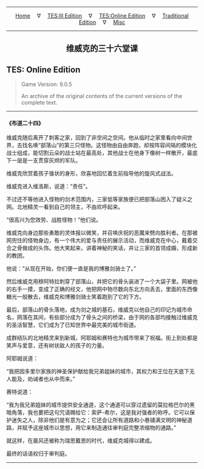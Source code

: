 
---

<!-- Jekyll Page Links -->

<center>
<a href="../../../../index.html">Home</a>
&emsp;&nabla;&emsp;
<a href="../../../index-tes3.html">TES:III Edition</a>
&emsp;&nabla;&emsp;
<a href="../../../index-teso.html">TES:Online Edition</a>
&emsp;&nabla;&emsp;
<a href="../../../index-traditional.html">Traditional Edition</a>
&emsp;&nabla;&emsp;
<a href="../../../index-misc.html">Misc</a>
</center>

<!-- Markdown Body Below: -->

---

<center>
<h2><span style="font-family:Georgia">维威克的三十六堂课</span></h2>
</center>

## TES: Online Edition

> Game Version: 9.0.5
>
> An archive of the original contents of the current versions of the complete text.

---

#### 《布道二十四》

维威克随后离开了刺客之家，回到了非空间之空间。他从临时之家里看向中间世界，去找名唤“部落山”的第三只怪物。这怪物由自由奔跑，却按阵容间隔的模块化战士组成，能切割云朵的战士站在最高处，其他战士在他身下像树一样散开，最底下一层是一支贯穿灰烬的军队。

维威克欣赏着孩子锥状的身形，欣喜地回忆着生前指导他的旋风式战法。

维威克进入维洛斯，说道：“责任”。

不过还不等他进入怪物的剑术范围内，三家低等家族便已把部落山困入了疑义之网。北地精灵一看到自己的领主，不由欢呼起来。

“很高兴为您效劳、战胜怪物！”他们说。

维威克向身边那些勇敢的灵体报以微笑，并召唤庆祝的恶魔来劈向胜利者。在那被网兜住的怪物身边，有一个伟大的爱与责任的展示活动，而维威克在中心，戴着交合之骨做成的头饰。他大笑起来，讲着神秘的笑话，并让三家的首领成婚，形成新的教团。

他说：“从现在开始，你们便一直是我的博雅剑骑士了。”

然后维威克用穆阿特拉刺穿了部落山，并把它的骨头装进了一个大袋子里。网被他的右手一摸，变成了正确的经文，他把网中物尽数向东北方向丢去，里面的东西像糖光一般散去，维威克和博雅剑骑士笑着跑到了它的下方。

最后，部落山的骨头落地，成为剑之城的基石，维威克以他自己的印记为城市命名，网落在其间，有些部分成为了骨头之间的桥梁，由于网的各部均接触过维威克的圣洁智慧，它们成为了已知世界中最完美的城市街道。

成群结队的北地精灵来到新城，阿耶姆和赛特也为城市带来了祝福。街上到处都是笑声与爱意，还有树状敌人的孩子的力量。

阿耶姆说道：

“我把因多里尔家族的神圣保护献给我兄弟姐妹的城市，其权力和王位在天底下无人能及，劝诫者也从中而来。”

赛特说道：

“我为我兄弟姐妹的城市提供安全通道，这个通道可以穿过遗留的莫拉格巴尔的黑暗角落，我也要把这句咒语赐给它：索萨-希尔，这是我对强者的称呼。它可以保护迷失之人，除非他们是有意为之；它还会让所有道路和小巷铺满文明的神秘道路，并赋予这座城市以思想，用它来制造通往审判庭完整浓缩物的通路。”

就这样，在晨风还被称为瑞思戴恩的时代，维威克城得以建成。

最终的话语权归于审判庭。

---
